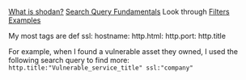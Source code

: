 [What is shodan?](https://help.shodan.io/the-basics/what-is-shodan)
[Search Query Fundamentals](https://help.shodan.io/the-basics/search-query-fundamentals)
Look through [Filters](https://www.shodan.io/search/filters)
[Examples](https://www.shodan.io/search/examples (edited))

My most tags are  def
ssl:
hostname:
http.html:
http.port:
http.title

For example, when I found a vulnerable asset they owned, I used the following search query to find more:
`http.title:"Vulnerable_service_title" ssl:"company"`
